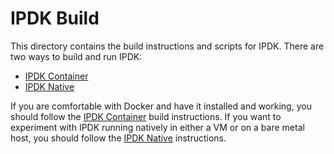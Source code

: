 # IPDK Build

This directory contains the build instructions and scripts for IPDK. There are
two ways to build and run IPDK:

* [IPDK Container](README_DOCKER.md)
* [IPDK Native](README_NATIVE.md)

If you are comfortable with Docker and have it installed and working, you
should follow the [IPDK Container](README_DOCKER.md) build instructions.  If
you want to experiment with IPDK running natively in either a VM or on a bare
metal host, you should follow the [IPDK Native](README_NATIVE.md) instructions.
